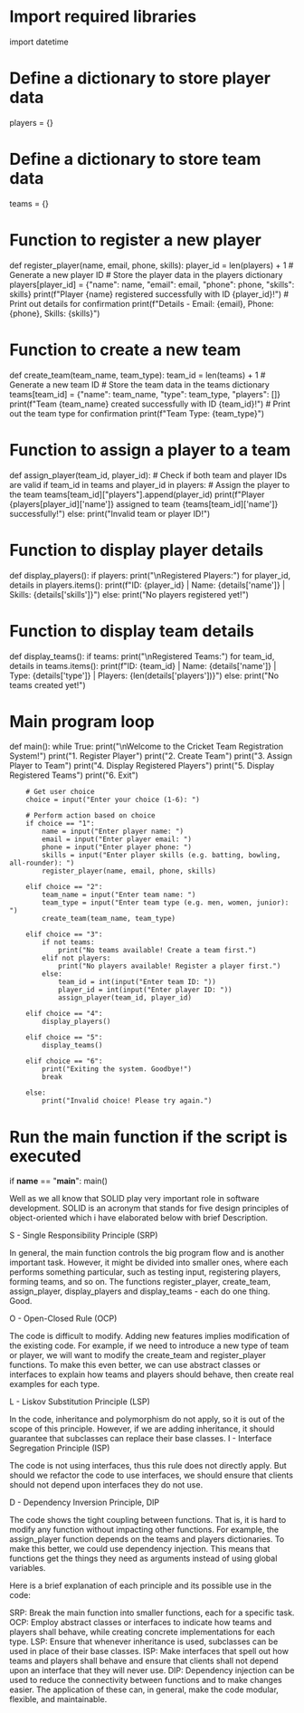 # Import required libraries
import datetime

# Define a dictionary to store player data
players = {}

# Define a dictionary to store team data
teams = {}

# Function to register a new player
def register_player(name, email, phone, skills):
    player_id = len(players) + 1  # Generate a new player ID
    # Store the player data in the players dictionary
    players[player_id] = {"name": name, "email": email, "phone": phone, "skills": skills}
    print(f"Player {name} registered successfully with ID {player_id}!")
    # Print out details for confirmation
    print(f"Details - Email: {email}, Phone: {phone}, Skills: {skills}")
    
# Function to create a new team
def create_team(team_name, team_type):
    team_id = len(teams) + 1  # Generate a new team ID
    # Store the team data in the teams dictionary
    teams[team_id] = {"name": team_name, "type": team_type, "players": []}
    print(f"Team {team_name} created successfully with ID {team_id}!")
    # Print out the team type for confirmation
    print(f"Team Type: {team_type}")

# Function to assign a player to a team
def assign_player(team_id, player_id):
    # Check if both team and player IDs are valid
    if team_id in teams and player_id in players:
        # Assign the player to the team
        teams[team_id]["players"].append(player_id)
        print(f"Player {players[player_id]['name']} assigned to team {teams[team_id]['name']} successfully!")
    else:
        print("Invalid team or player ID!")
        
# Function to display player details
def display_players():
    if players:
        print("\nRegistered Players:")
        for player_id, details in players.items():
            print(f"ID: {player_id} | Name: {details['name']} | Skills: {details['skills']}")
    else:
        print("No players registered yet!")

# Function to display team details
def display_teams():
    if teams:
        print("\nRegistered Teams:")
        for team_id, details in teams.items():
            print(f"ID: {team_id} | Name: {details['name']} | Type: {details['type']} | Players: {len(details['players'])}")
    else:
        print("No teams created yet!")
        
# Main program loop
def main():
    while True:
        print("\nWelcome to the Cricket Team Registration System!")
        print("1. Register Player")
        print("2. Create Team")
        print("3. Assign Player to Team")
        print("4. Display Registered Players")
        print("5. Display Registered Teams")
        print("6. Exit")

        # Get user choice
        choice = input("Enter your choice (1-6): ")

        # Perform action based on choice
        if choice == "1":
            name = input("Enter player name: ")
            email = input("Enter player email: ")
            phone = input("Enter player phone: ")
            skills = input("Enter player skills (e.g. batting, bowling, all-rounder): ")
            register_player(name, email, phone, skills)

        elif choice == "2":
            team_name = input("Enter team name: ")
            team_type = input("Enter team type (e.g. men, women, junior): ")
            create_team(team_name, team_type)

        elif choice == "3":
            if not teams:
                print("No teams available! Create a team first.")
            elif not players:
                print("No players available! Register a player first.")
            else:
                team_id = int(input("Enter team ID: "))
                player_id = int(input("Enter player ID: "))
                assign_player(team_id, player_id)

        elif choice == "4":
            display_players()

        elif choice == "5":
            display_teams()

        elif choice == "6":
            print("Exiting the system. Goodbye!")
            break

        else:
            print("Invalid choice! Please try again.")

# Run the main function if the script is executed
if __name__ == "__main__":
    main()


Well as we all know that SOLID play very important role in software development. SOLID is an acronym that stands for five design principles of object-oriented which i have elaborated below with brief Description.


S - Single Responsibility Principle (SRP)

In general, the main function controls the big program flow and is another important task. However, it might be divided into smaller ones, where each performs something particular, such as testing input, registering players, forming teams, and so on.
The functions register_player, create_team, assign_player, display_players and display_teams - each do one thing. Good.

O - Open-Closed Rule (OCP)

The code is difficult to modify. Adding new features implies modification of the existing code. For example, if we need to introduce a new type of team or player, we will want to modify the create_team and register_player functions.
To make this even better, we can use abstract classes or interfaces to explain how teams and players should behave, then create real examples for each type.

L - Liskov Substitution Principle (LSP)

In the code, inheritance and polymorphism do not apply, so it is out of the scope of this principle. However, if we are adding inheritance, it should guarantee that subclasses can replace their base classes.
I - Interface Segregation Principle (ISP)

The code is not using interfaces, thus this rule does not directly apply. But should we refactor the code to use interfaces, we should ensure that clients should not depend upon interfaces they do not use.

D - Dependency Inversion Principle, DIP

The code shows the tight coupling between functions. That is, it is hard to modify any function without impacting other functions. For example, the assign_player function depends on the teams and players dictionaries.
To make this better, we could use dependency injection. This means that functions get the things they need as arguments instead of using global variables.

Here is a brief explanation of each principle and its possible use in the code:

SRP: Break the main function into smaller functions, each for a specific task.
OCP: Employ abstract classes or interfaces to indicate how teams and players shall behave, while creating concrete implementations for each type. LSP: Ensure that whenever inheritance is used, subclasses can be used in place of their base classes. 
ISP: Make interfaces that spell out how teams and players shall behave and ensure that clients shall not depend upon an interface that they will never use. 
DIP: Dependency injection can be used to reduce the connectivity between functions and to make changes easier. The application of these can, in general, make the code modular, flexible, and maintainable.

    
